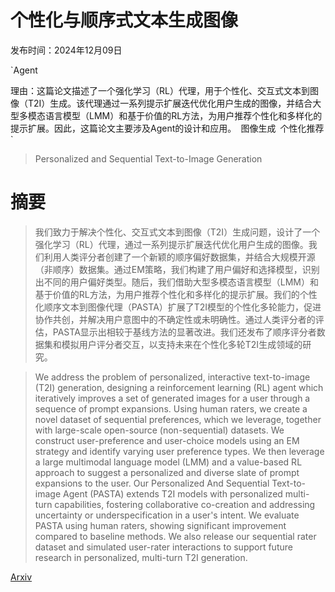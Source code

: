 # 个性化与顺序式文本生成图像

发布时间：2024年12月09日

`Agent

理由：这篇论文描述了一个强化学习（RL）代理，用于个性化、交互式文本到图像（T2I）生成。该代理通过一系列提示扩展迭代优化用户生成的图像，并结合大型多模态语言模型（LMM）和基于价值的RL方法，为用户推荐个性化和多样化的提示扩展。因此，这篇论文主要涉及Agent的设计和应用。` `图像生成` `个性化推荐`

> Personalized and Sequential Text-to-Image Generation

# 摘要

> 我们致力于解决个性化、交互式文本到图像（T2I）生成问题，设计了一个强化学习（RL）代理，通过一系列提示扩展迭代优化用户生成的图像。我们利用人类评分者创建了一个新颖的顺序偏好数据集，并结合大规模开源（非顺序）数据集。通过EM策略，我们构建了用户偏好和选择模型，识别出不同的用户偏好类型。随后，我们借助大型多模态语言模型（LMM）和基于价值的RL方法，为用户推荐个性化和多样化的提示扩展。我们的个性化顺序文本到图像代理（PASTA）扩展了T2I模型的个性化多轮能力，促进协作共创，并解决用户意图中的不确定性或未明确性。通过人类评分者的评估，PASTA显示出相较于基线方法的显著改进。我们还发布了顺序评分者数据集和模拟用户评分者交互，以支持未来在个性化多轮T2I生成领域的研究。

> We address the problem of personalized, interactive text-to-image (T2I) generation, designing a reinforcement learning (RL) agent which iteratively improves a set of generated images for a user through a sequence of prompt expansions. Using human raters, we create a novel dataset of sequential preferences, which we leverage, together with large-scale open-source (non-sequential) datasets. We construct user-preference and user-choice models using an EM strategy and identify varying user preference types. We then leverage a large multimodal language model (LMM) and a value-based RL approach to suggest a personalized and diverse slate of prompt expansions to the user. Our Personalized And Sequential Text-to-image Agent (PASTA) extends T2I models with personalized multi-turn capabilities, fostering collaborative co-creation and addressing uncertainty or underspecification in a user's intent. We evaluate PASTA using human raters, showing significant improvement compared to baseline methods. We also release our sequential rater dataset and simulated user-rater interactions to support future research in personalized, multi-turn T2I generation.

[Arxiv](https://arxiv.org/abs/2412.10419)